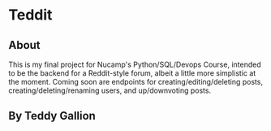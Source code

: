 # Teddit

## About

This is my final project for Nucamp's Python/SQL/Devops Course, intended to be the backend for a Reddit-style forum, albeit a little more simplistic at the moment. Coming soon are endpoints for creating/editing/deleting posts, creating/deleting/renaming users, and up/downvoting posts. 

## By Teddy Gallion